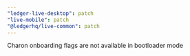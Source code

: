 ```yaml
---
"ledger-live-desktop": patch
"live-mobile": patch
"@ledgerhq/live-common": patch
---
```


Charon onboarding flags are not available in bootloader mode
